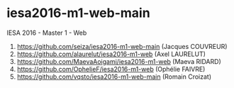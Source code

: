 # iesa2016-m1-web-main
IESA 2016 - Master 1 - Web

1. https://github.com/seiza/iesa2016-m1-web-main (Jacques COUVREUR)
1. https://github.com/alaurelut/iesa2016-m1-web (Axel LAURELUT)
1. https://github.com/MaevaAoigami/iesa2016-m1-web (Maeva RIDARD)
1. https://github.com/OphelieF/iesa2016-m1-web (Ophélie FAIVRE)
1. https://github.com/vqsto/iesa2016-m1-web-main (Romain Croizat)
